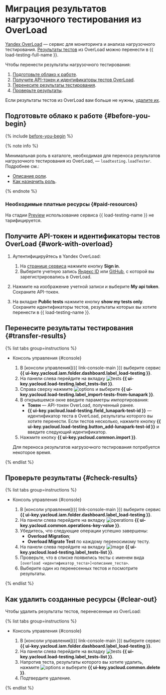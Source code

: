 # Миграция результатов нагрузочного тестирования из OverLoad


[Yandex OverLoad](https://overload.yandex.net/) — сервис для мониторинга и анализа нагрузочного тестирования. [Результаты тестов](../../load-testing/concepts/load-test-results.md) из OverLoad можно перенести в {{ load-testing-full-name }}.

Чтобы перенести результаты нагрузочного тестирования:

1. [Подготовьте облако к работе](#before-you-begin).
1. [Получите API-токен и идентификаторы тестов OverLoad](#get-overload).
1. [Перенесите результаты тестирования](#transfer-results).
1. [Проверьте результаты](#check-results).

Если результаты тестов из OverLoad вам больше не нужны, [удалите их](#clear-out).

## Подготовьте облако к работе {#before-you-begin}

{% include [before-you-begin](../_tutorials_includes/before-you-begin.md) %}

{% note info %}

Минимальная роль в каталоге, необходимая для переноса результатов нагрузочного тестирования из OverLoad, — `loadtesting.loadTester`. Подробнее см.:
 * [Описание роли](../../load-testing/security/index.md#roles-list).
 * [Как назначить роль](../../iam/operations/sa/assign-role-for-sa.md#binding-role-resource).

{% endnote %}

### Необходимые платные ресурсы {#paid-resources}

На стадии [Preview](../../overview/concepts/launch-stages.md) использование сервиса {{ load-testing-name }} не тарифицируется.

## Получите API-токен и идентификаторы тестов OverLoad {#work-with-overload}

1. Аутентифицируйтесь в Yandex OverLoad:

    1. На [странице сервиса](https://overload.yandex.net/) нажмите кнопку **Sign in**.
    1. Выберите учетную запись [Яндекс ID](https://yandex.ru/support/id/) или [GitHub](https://docs.github.com/en/account-and-profile), с которой вы зарегистрировались в OverLoad.

1. Нажмите на изображение учетной записи и выберите **My api token**. Сохраните API-токен.
1. На вкладке **Public tests** нажмите кнопку **show my tests only**. Сохраните идентификаторы тестов, результаты которых вы хотите перенести в {{ load-testing-name }}.

## Перенесите результаты тестирования {#transfer-results}

{% list tabs group=instructions %}

- Консоль управления {#console}

  1. В [консоли управления]({{ link-console-main }}) выберите сервис **{{ ui-key.yacloud.iam.folder.dashboard.label_load-testing }}**.
  1. На панели слева перейдите на вкладку ![tests](../../_assets/load-testing/test.svg) **{{ ui-key.yacloud.load-testing.label_tests-list }}**.
  1. Справа сверху нажмите ![options](../../_assets/options.svg) и выберите **{{ ui-key.yacloud.load-testing.label_import-tests-from-lunapark }}**.
  1. В открывшемся окне введите параметры импортирования:
      * **Токен** — API-токен OverLoad, полученный ранее.
      * **{{ ui-key.yacloud.load-testing.field_lunapark-test-id }}** — идентификатор теста в OverLoad, результаты которого вы хотите перенести. Если тестов несколько, нажмите кнопку **{{ ui-key.yacloud.load-testing.button_add-lunapark-test-id }}** и введите следующий идентификатор. 
  1. Нажмите кнопку **{{ ui-key.yacloud.common.import }}**.

  Для переноса результатов нагрузочного тестирования потребуется некоторое время. 

{% endlist %}

## Проверьте результаты {#check-results}

{% list tabs group=instructions %}

- Консоль управления {#console}

  1. В [консоли управления]({{ link-console-main }}) выберите сервис **{{ ui-key.yacloud.iam.folder.dashboard.label_load-testing }}**.
  1. На панели слева перейдите на вкладку ![operations](../../_assets/mdb/operations.svg) **{{ ui-key.yacloud.common.operations-key-value }}**.
  1. Убедитесь, что следующие операции успешно завершены:
      * **Overload Migration**;
      * **Overload Migrate Test** по каждому переносимому тесту.
  1. На панели слева перейдите на вкладку ![image](../../_assets/load-testing/test.svg) **{{ ui-key.yacloud.load-testing.label_tests-list }}**.
  1. Проверьте, что в списке появились тесты с именем вида `[overload <идентификатор_теста>]<описание_теста>`.
  1. Выберите один из перенесенных тестов и посмотрите результаты. 

{% endlist %}

## Как удалить созданные ресурсы {#clear-out}

Чтобы удалить результаты тестов, перенесенные из OverLoad:

{% list tabs group=instructions %}

- Консоль управления {#console}

  1. В [консоли управления]({{ link-console-main }}) выберите сервис **{{ ui-key.yacloud.iam.folder.dashboard.label_load-testing }}**.
  1. На панели слева перейдите на вкладку ![tests](../../_assets/load-testing/test.svg) **{{ ui-key.yacloud.load-testing.label_tests-list }}**.
  1. Напротив теста, результаты которого вы хотите удалить, нажмите ![options](../../_assets/options.svg) и выберите **{{ ui-key.yacloud.common.delete }}**.
  1. Подтвердите удаление.

{% endlist %}

